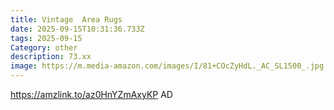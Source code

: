 ```yaml
---
title: Vintage  Area Rugs
date: 2025-09-15T10:31:36.733Z
tags: 2025-09-15
Category: other
description: 73.xx
image: https://m.media-amazon.com/images/I/81+COcZyHdL._AC_SL1500_.jpg
---
```

https://amzlink.to/az0HnYZmAxyKP
AD